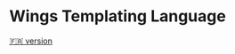 # Wings Templating Language

[🇫🇷 version](#https://github.com/ErwanBarbedor/LuaWingsScript/blob/master/doc/fr/readme.md)